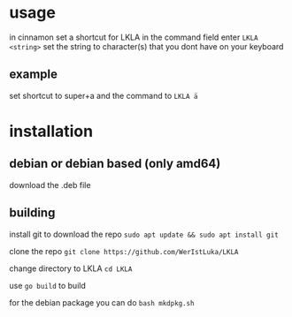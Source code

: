 # usage
in cinnamon set a shortcut for LKLA
in the command field enter `LKLA <string>`
set the string to character(s) that you dont have on your keyboard

## example
set shortcut to super+a and the command to `LKLA ä`

# installation
## debian or debian based (only amd64)
download the .deb file

## building
install git to download the repo ```sudo apt update && sudo apt install git```

clone the repo ```git clone https://github.com/WerIstLuka/LKLA```

change directory to LKLA ```cd LKLA```

use `go build` to build

for the debian package you can do `bash mkdpkg.sh`
